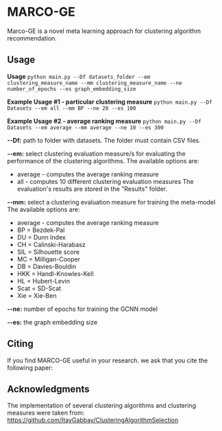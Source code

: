 # MARCO-GE
Marco-GE is a novel meta learning approach for clustering algorithm recommendation. 


Usage
-----

**Usage**
    ``python main.py --Df datasets_folder --em clustering_measure_name --mm clustering_measure_name --ne number_of_epochs --es graph_embedding_size``

**Example Usage #1 - particular clustering measure**
    ``python main.py --Df Datasets --em all --mm BP --ne 20 --es 100``

**Example Usage #2 - average ranking measure**
    ``python main.py --Df Datasets --em average --mm average --ne 10 --es 300``
    
**--Df:** path to folder with datasets. The folder must contain CSV files.

**--em:** select clustering evaluation measure/s for evaluating the performance of the clustering algorithms.
The available options are: 
- average - computes the average ranking measure
- all - computes 10 different clustering evaluation measures
The evaluation's results are stored in the "Results" folder.

**--mm:** select a clustering evaluation measure for training the meta-model
The available options are:
- average - computes the average ranking measure
- BP = Bezdek-Pal
- DU = Dunn Index
- CH = Calinski-Harabasz
- SIL = Silhouette score
- MC = Milligan-Cooper
- DB = Davies-Bouldin
- HKK = Handl-Knowles-Kell
- HL = Hubert-Levin
- Scat = SD-Scat 
- Xie = Xie-Ben

**--ne:** number of epochs for training the GCNN model

**--es:** the graph embedding size


Citing
-----
If you find MARCO-GE useful in your research. we ask that you cite the following paper:

Acknowledgments
-----
The implementation of several clustering algorithms and clustering measures were taken from:
https://github.com/ItayGabbay/ClusteringAlgorithmSelection
